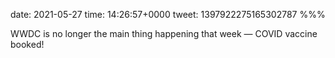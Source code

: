 date: 2021-05-27
time: 14:26:57+0000
tweet: 1397922275165302787
%%%

WWDC is no longer the main thing happening that week — COVID vaccine booked!
